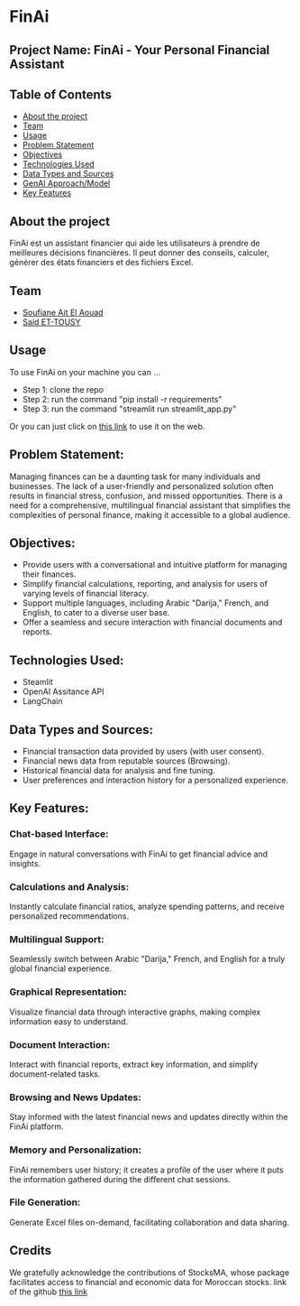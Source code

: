 # FinAi
## Project Name: FinAi - Your Personal Financial Assistant
## Table of Contents
- [About the project](#about-the-project)
- [Team](#team)
- [Usage](#usage)
- [Problem Statement](#Problem-Statement)
- [Objectives](#Objectives)
- [Technologies Used](#Technologies-Used)
- [Data Types and Sources](#Data-Types-and-Sources)
- [GenAI Approach/Model](#GenAI-Approach/Model)
- [Key Features](#Key-Features)

## About the project 
FinAi est un assistant financier qui aide les utilisateurs à prendre de meilleures décisions financières. Il peut donner des conseils, calculer, générer des états financiers et des fichiers Excel.

## Team
- [Soufiane Ait El Aouad](https://www.linkedin.com/in/soufiane-ait-el-aouad/)
- [Said ET-TOUSY](https://www.linkedin.com/in/said-et-tousy/)

## Usage
To use FinAi on your machine you can …
- Step 1: clone the repo
- Step 2: run the command "pip install -r requirements"
- Step 3: run the command "streamlit run streamlit_app.py"


Or you can just click on [this link](https://8nmmvvfycnsafgwzbxmfe3.streamlit.app/) to use it on the web.

## Problem Statement:
Managing finances can be a daunting task for many individuals and businesses. The lack of a user-friendly and personalized solution often results in financial stress, confusion, and missed opportunities. There is a need for a comprehensive, multilingual financial assistant that simplifies the complexities of personal finance, making it accessible to a global audience.

## Objectives:
- Provide users with a conversational and intuitive platform for managing their finances.
- Simplify financial calculations, reporting, and analysis for users of varying levels of financial literacy.
- Support multiple languages, including Arabic "Darija," French, and English, to cater to a diverse user base.
- Offer a seamless and secure interaction with financial documents and reports.


## Technologies Used:
- Steamlit
- OpenAI Assitance API
- LangChain

## Data Types and Sources:
- Financial transaction data provided by users (with user consent).
- Financial news data from reputable sources (Browsing).
- Historical financial data for analysis and fine tuning.
- User preferences and interaction history for a personalized experience.

## Key Features:

### Chat-based Interface:
Engage in natural conversations with FinAi to get financial advice and insights.
### Calculations and Analysis:
Instantly calculate financial ratios, analyze spending patterns, and receive personalized recommendations.
### Multilingual Support:
Seamlessly switch between Arabic "Darija," French, and English for a truly global financial experience.
### Graphical Representation:
Visualize financial data through interactive graphs, making complex information easy to understand.
### Document Interaction:
Interact with financial reports, extract key information, and simplify document-related tasks.
### Browsing and News Updates:
Stay informed with the latest financial news and updates directly within the FinAi platform.
### Memory and Personalization:
FinAi remembers user history; it creates a profile of the user where it puts the information gathered during the different chat sessions.
### File Generation:
Generate Excel files on-demand, facilitating collaboration and data sharing.


## Credits
We gratefully acknowledge the contributions of StocksMA, whose package facilitates access to financial and economic data for Moroccan stocks.
link of the github [this link](https://github.com/s0v1x/StocksMA) 